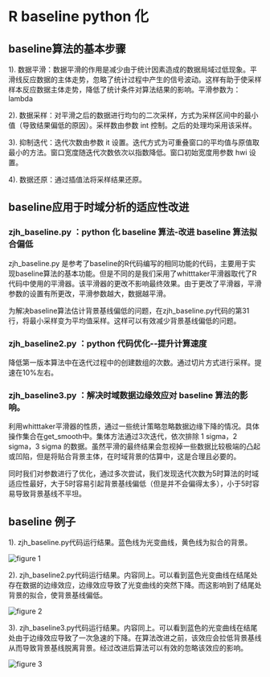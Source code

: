 # R baseline python 化

## baseline算法的基本步骤

1). 数据平滑：数据平滑的作用是减少由于统计因素造成的数据局域过低现象。平滑线反应数据的主体走势，忽略了统计过程中产生的信号波动。这样有助于使采样样本反应数据主体走势，降低了统计条件对算法结果的影响。平滑参数为：lambda

2). 数据采样：对平滑之后的数据进行均匀的二次采样，方式为采样区间中的最小值（导致结果偏低的原因）。采样数由参数 int 控制。之后的处理均采用该采样。

3). 抑制迭代：迭代次数由参数 it 设置。迭代方式为可重叠窗口的平均值与原值取最小的方法。窗口宽度随迭代次数依次以指数降低。窗口初始宽度用参数 hwi 设置。

4). 数据还原：通过插值法将采样结果还原。

## baseline应用于时域分析的适应性改进

### zjh_baseline.py ：python 化 baseline 算法-改进 baseline 算法拟合偏低

zjh_baseline.py 是参考了baseline的R代码编写的相同功能的代码，主要用于实现baseline算法的基本功能。但是不同的是我们采用了whitttaker平滑器取代了R代码中使用的平滑器。该平滑器的更改不影响最终效果。由于更改了平滑器，平滑参数的设置有所更改，平滑参数越大，数据越平滑。

为解决baseline算法估计背景基线偏低的问题，在zjh_baseline.py代码的第31行，将最小采样变为平均值采样。这样可以有效减少背景基线偏低的问题。

### zjh_baseline2.py ：python 代码优化--提升计算速度

降低第一版本算法中在迭代过程中的创建数组的次数。通过切片方式进行采样。提速在10%左右。

### zjh_baseline3.py ：解决时域数据边缘效应对 baseline 算法的影响。

利用whitttaker平滑器的性质，通过一些统计策略忽略数据边缘下降的情况。具体操作集合在get_smooth中。集体方法通过3次迭代，依次排除 1 sigma，2 sigma，3 sigma 的数据。虽然平滑的最终结果会忽视掉一些数据比较极端的凸起或凹陷，但是将贴合背景主体，在时域背景的估算中，这是合理且必要的。

同时我们对参数进行了优化，通过多次尝试，我们发现迭代次数为5时算法的时域适应性最好，大于5时容易引起背景基线偏低（但是并不会偏得太多），小于5时容易导致背景基线不平坦。

## baseline 例子

1). zjh_baseline.py代码运行结果。蓝色线为光变曲线，黄色线为拟合的背景。

![figure 1](https://github.com/zoujinhang/my_work/blob/master/baseline/A_light_curve.png)


2). zjh_baseline2.py代码运行结果。内容同上。可以看到蓝色光变曲线在结尾处存在数据的边缘效应，边缘效应导致了光变曲线的突然下降。而这影响到了结尾处背景的拟合，使背景基线偏低。

![figure 2](https://github.com/zoujinhang/my_work/blob/master/baseline/A_light_curve2.png)


3). zjh_baseline3.py代码运行结果。内容同上。可以看到蓝色的光变曲线在结尾处由于边缘效应导致了一次急速的下降。在算法改进之前，该效应会拉低背景基线从而导致背景基线脱离背景。经过改进后算法可以有效的忽略该效应的影响。

![figure 3](https://github.com/zoujinhang/my_work/blob/master/baseline/A_light_curve3.png)


























